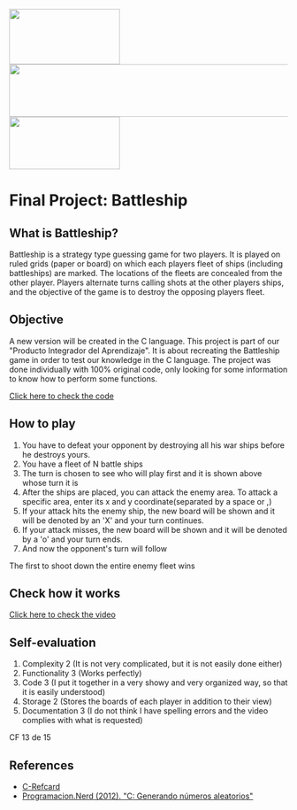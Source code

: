 <img src= "https://aidagonzalez274531020.files.wordpress.com/2018/01/cabecera1.png" width=200 height = 100> <img src= "http://dodatek.cl/wp-content/uploads/2018/09/cropped-fondo-blanco.png" width=550 height = 95>   <img src= "https://www.asesoriasprexun.com/wp-content/uploads/2019/02/uanl-logo.jpg" width=200 height = 95> 

# Final Project: Battleship

## What is Battleship?
Battleship is a strategy type guessing game for two players. It is played on ruled grids (paper or board) on which each players fleet of ships (including battleships) are marked. The locations of the fleets are concealed from the other player. Players alternate turns calling shots at the other players ships, and the objective of the game is to destroy the opposing players fleet.

## Objective
A new version will be created in the C language. This project is part of our "Producto Integrador del Aprendizaje". It is about recreating the Battleship game in order to test our knowledge in the C language. The project was done individually with 100% original code, only looking for some information to know how to perform some functions.
 
[Click here to check the code](https://github.com/Angellsds/Programming-course-C/tree/main/FinalProject/BattleShip)

## How to play
1. You have to defeat your opponent by destroying all his war ships before he destroys yours.
2. You have a fleet of N battle ships
3. The turn is chosen to see who will play first and it is shown above whose turn it is
4. After the ships are placed, you can attack the enemy area. To attack a specific area, enter its x and y coordinate(separated by a space or ,)
5. If your attack hits the enemy ship, the new board will be shown and it will be denoted by an 'X' and your turn continues.
6. If your attack misses, the new board will be shown and it will be denoted by a 'o' and your turn ends.
7. And now the opponent's turn will follow 

The first to shoot down the entire enemy fleet wins

## Check how it works
[Click here to check the video](https://www.youtube.com/watch?v=LijxxCLQmLg&ab_channel=AngellDaviddSoriaGonzalez)

## Self-evaluation
1. Complexity 2 (It is not very complicated, but it is not easily done either)
2. Functionality 3 (Works perfectly)
3. Code 3 (I put it together in a very showy and very organized way, so that it is easily understood)
4. Storage 2 (Stores the boards of each player in addition to their view)
5. Documentation 3 (I do not think I have spelling errors and the video complies with what is requested)

CF 13 de 15

## References

- [C-Refcard](https://users.ece.utexas.edu/~adnan/c-refcard.pdf)
- [Programacion.Nerd (2012). "C: Generando números aleatorios"](http://programacionnerd.blogspot.com/2012/05/c-generando-numeros-aleatorios-random.html)

